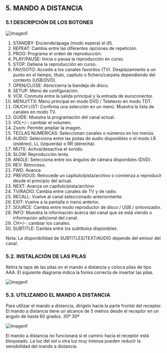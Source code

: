 ## 5. MANDO A DISTANCIA
### 5.1 DESCRIPCIÓN DE LOS BOTONES

![Imagen1](http://static.energysistem.com/images/manuals/42028/535658cbd805c.jpg)

1. STANDBY: Enciende/apaga (modo espera) el d5.
2. REPEAT: Cambia entre las diferentes opciones de repetición.
3. PROG: Programa el orden de reproducción.
4. PLAY/PAUSE: Inicia o pausa la reproducción en curso.
5. STOP: Detiene la reproducción en curso.
6. FAV/GOTO: Accede a los canales favoritos (TV). Desplazamiento a un
punto en el tiempo, título, capítulo o fichero/carpeta dependiendo del
contexto (USB/DVD).
7. OPEN/CLOSE: Abre/cierra la bandeja de disco.
8. SETUP: Menú de configuración.
9. VCR. Conmuta entre la salida principal y la entrada de euroconector.
10. MENU/TTX: Menú principal en modo DVD / Teletexto en modo TDT.
11. OK/CH LIST: Confirma una selección en un menú. Muestra la lista de
canales en modo TV.
12. GUIDE: Muestra la programación del canal actual.
13. VOL+/-: cambiar el volumen.
14. Zoom: Permite ampliar la imagen.
15. TECLAS NUMÉRICAS: Seleccionan canales o números en los menús.
16. AUDIO: Selecciona entre las pistas de audio disponibles o el modo LR
(estéreo), LL (izquierda) o RR (derecha).
17. MUTE: Activa/desactiva el sonido.
18. SLOW: Reproducción lenta.
19. ANGLE: Selecciona entre los ángulos de cámara disponibles (DVD).
20. REV: Retroceso.
21. FWD: Avance.
22. PREVIOUS: Retrocede un capítulo/pista/archivo o comienza a reproducir
desde el principio del actual.
23. NEXT: Avanza un capítulo/pista/archivo
24. TV/RADIO: Cambia entre canales de TV y de radio.
25. RECALL: Vuelve al canal seleccionado anteriormente.
26. EXIT: Vuelve a la pantalla o menú anterior.
27. SOURCE: Cambia entre modo reproductor de disco / USB / sintonizador.
28. INFO: Muestra la información acerca del canal que se está viendo o
información adicional del canal.
29. CH+/-: cambiar los canales.
30. SUBTITLE: Cambia entre los subtítulos disponibles.

Nota: La disponibilidad de SUBTITLES/TEXT/AUDIO depende del emisor del
canal.

### 5.2. INSTALACIÓN DE LAS PILAS

Retira la tapa de las pilas en el mando a distancia y coloca pilas de tipo AAA.
El siguiente diagrama indica la forma correcta de insertar las pilas.

![Imagen1](http://static.energysistem.com/images/manuals/42028/535677c71d9e9.jpg)

### 5.3. UTILIZANDO EL MANDO A DISTANCIA

Para utilizar el mando a distancia, dirígelo hacia la parte frontal del receptor.
El mando a distancia tiene un alcance de 5 metros desde el receptor en un ángulo de hasta 60
grados.
30º 30º

![Imagen1](http://static.energysistem.com/images/manuals/42028/53567865ad46a.jpg)

El mando a distancia no funcionará si el camino hacia el receptor está bloqueado.
La luz del sol u otra luz muy intensa pueden reducir la sensibilidad del mando a distancia.
